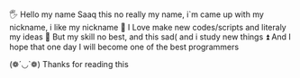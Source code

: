 🖐 Hello my name Saaq this no really my name, i`m came up with my nickname, i like my nickname
👾 I Love make new codes/scripts and literaly my ideas
💢 But my skill no best, and this sad( and i study new things
⏫ And I hope that one day I will become one of the best programmers

(❁´◡`❁) Thanks for reading this
